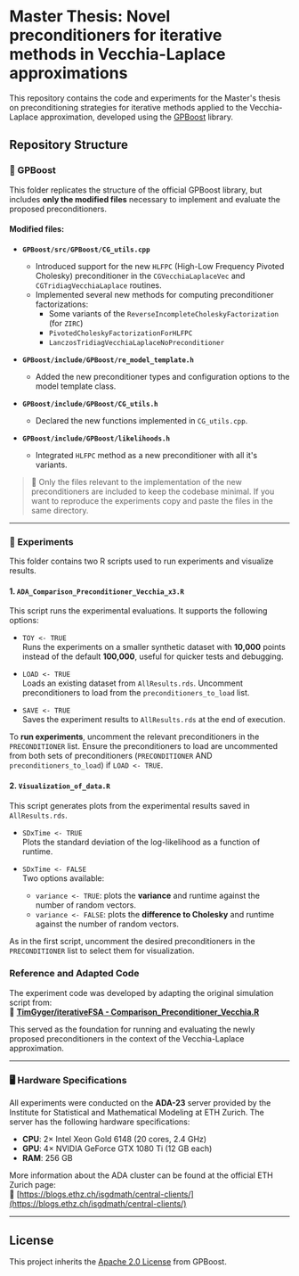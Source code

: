# Master Thesis: Novel preconditioners for iterative methods in Vecchia-Laplace approximations

This repository contains the code and experiments for the Master's thesis on preconditioning strategies for iterative methods applied to the Vecchia-Laplace approximation, developed using the [GPBoost](https://github.com/fabsig/GPBoost) library.

## Repository Structure

### 📁 GPBoost

This folder replicates the structure of the official GPBoost library, but includes **only the modified files** necessary to implement and evaluate the proposed preconditioners.

#### Modified files:
- **`GPBoost/src/GPBoost/CG_utils.cpp`**  
  - Introduced support for the new `HLFPC` (High-Low Frequency Pivoted Cholesky) preconditioner in the `CGVecchiaLaplaceVec` and `CGTridiagVecchiaLaplace` routines.
  - Implemented several new methods for computing preconditioner factorizations:
    - Some variants of the `ReverseIncompleteCholeskyFactorization` (for `ZIRC`)
    - `PivotedCholeskyFactorizationForHLFPC`
    - `LanczosTridiagVecchiaLaplaceNoPreconditioner`

- **`GPBoost/include/GPBoost/re_model_template.h`**  
  - Added the new preconditioner types and configuration options to the model template class.

- **`GPBoost/include/GPBoost/CG_utils.h`**  
  - Declared the new functions implemented in `CG_utils.cpp`.

- **`GPBoost/include/GPBoost/likelihoods.h`**  
  - Integrated `HLFPC` method as a new preconditioner with all it's variants.

> 📌 Only the files relevant to the implementation of the new preconditioners are included to keep the codebase minimal. If you want to reproduce the experiments copy and paste the files in the same directory.

---

### 📁 Experiments

This folder contains two R scripts used to run experiments and visualize results.

#### 1. `ADA_Comparison_Preconditioner_Vecchia_x3.R`  
This script runs the experimental evaluations. It supports the following options:

- `TOY <- TRUE`  
  Runs the experiments on a smaller synthetic dataset with **10,000** points instead of the default **100,000**, useful for quicker tests and debugging.
  
- `LOAD <- TRUE`  
  Loads an existing dataset from `AllResults.rds`. Uncomment preconditioners to load from the `preconditioners_to_load` list.

- `SAVE <- TRUE`  
  Saves the experiment results to `AllResults.rds` at the end of execution.

To **run experiments**, uncomment the relevant preconditioners in the `PRECONDITIONER` list. Ensure the preconditioners to load are uncommented from both sets of preconditioners (`PRECONDITIONER` AND `preconditioners_to_load`) if `LOAD <- TRUE`.

#### 2. `Visualization_of_data.R`  
This script generates plots from the experimental results saved in `AllResults.rds`.

- `SDxTime <- TRUE`  
  Plots the standard deviation of the log-likelihood as a function of runtime.

- `SDxTime <- FALSE`  
  Two options available:
  - `variance <- TRUE`: plots the **variance** and runtime against the number of random vectors.
  - `variance <- FALSE`: plots the **difference to Cholesky** and runtime against the number of random vectors.

As in the first script, uncomment the desired preconditioners in the `PRECONDITIONER` list to select them for visualization.

### Reference and Adapted Code

The experiment code was developed by adapting the original simulation script from:  
📎 **[TimGyger/iterativeFSA - Comparison_Preconditioner_Vecchia.R](https://github.com/TimGyger/iterativeFSA/blob/main/Simulation_Studies/Comparison_Preconditioner_Vecchia.R)**

This served as the foundation for running and evaluating the newly proposed preconditioners in the context of the Vecchia-Laplace approximation.

---

### 🖥️ Hardware Specifications

All experiments were conducted on the **ADA-23** server provided by the Institute for Statistical and Mathematical Modeling at ETH Zurich. The server has the following hardware specifications:

- **CPU**: 2× Intel Xeon Gold 6148 (20 cores, 2.4 GHz)  
- **GPU**: 4× NVIDIA GeForce GTX 1080 Ti (12 GB each)  
- **RAM**: 256 GB

More information about the ADA cluster can be found at the official ETH Zurich page:  
🔗 [https://blogs.ethz.ch/isgdmath/central-clients/](https://blogs.ethz.ch/isgdmath/central-clients/)

---

## License

This project inherits the [Apache 2.0 License](https://www.apache.org/licenses/LICENSE-2.0) from GPBoost.
